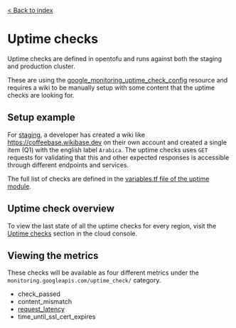 [< Back to index](README.md)

# Uptime checks

Uptime checks are defined in opentofu and runs against both the staging and production cluster.

These are using the [google_monitoring_uptime_check_config](https://registry.terraform.io/providers/hashicorp/google/latest/docs/resources/monitoring_uptime_check_config) resource and requires a wiki to be manually setup with some content that the uptime checks are looking for.

## Setup example

For [staging](../tf/env/staging/uptime.tf), a developer has created a wiki like https://coffeebase.wikibase.dev on their own account and created a single item (Q1) with the english label `Arabica`. The uptime checks uses `GET` requests for validating that this and other expected responses is accessible through different endpoints and services.

The full list of checks are defined in the [variables.tf file of the uptime module](../tf/modules/uptime/variables.tf).

## Uptime check overview

To view the last state of all the uptime checks for every region, visit the [Uptime checks](https://console.cloud.google.com/monitoring/uptime?project=wikibase-cloud) section in the cloud console.
## Viewing the metrics

These checks will be available as four different metrics under the  `monitoring.googleapis.com/uptime_check/` category.

* check_passed
* content_mismatch
* [request_latency](https://console.cloud.google.com/monitoring/metrics-explorer?project=wikibase-cloud&pageState=%7B%22xyChart%22:%7B%22dataSets%22:%5B%7B%22timeSeriesFilter%22:%7B%22filter%22:%22metric.type%3D%5C%22monitoring.googleapis.com%2Fuptime_check%2Frequest_latency%5C%22%20resource.type%3D%5C%22uptime_url%5C%22%22,%22minAlignmentPeriod%22:%2260s%22,%22aggregations%22:%5B%7B%22perSeriesAligner%22:%22ALIGN_MEAN%22,%22crossSeriesReducer%22:%22REDUCE_NONE%22,%22alignmentPeriod%22:%2260s%22,%22groupByFields%22:%5B%5D%7D,%7B%22crossSeriesReducer%22:%22REDUCE_NONE%22,%22alignmentPeriod%22:%2260s%22,%22groupByFields%22:%5B%5D%7D%5D%7D,%22targetAxis%22:%22Y1%22,%22plotType%22:%22LINE%22%7D%5D,%22options%22:%7B%22mode%22:%22COLOR%22%7D,%22constantLines%22:%5B%5D,%22timeshiftDuration%22:%220s%22,%22y1Axis%22:%7B%22label%22:%22y1Axis%22,%22scale%22:%22LINEAR%22%7D%7D,%22isAutoRefresh%22:true,%22timeSelection%22:%7B%22timeRange%22:%221h%22%7D%7D)
* time_until_ssl_cert_expires